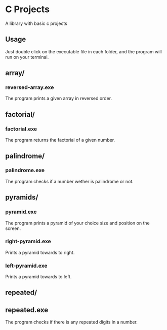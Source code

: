 # C Projects
A library with basic c projects

## Usage
Just double click on the executable file in each folder, and the program will run on your terminal.

## array/
### reversed-array.exe
The program prints a given array in reversed order.

## factorial/
### factorial.exe
The program returns the factorial of a given number.

## palindrome/
### palindrome.exe
The program checks if a number wether is palindrome or not.

## pyramids/
### pyramid.exe
The program prints a pyramid of your choice size and position on the screen.
### right-pyramid.exe
Prints a pyramid towards to right.
### left-pyramid.exe
Prints a pyramid towards to left.

## repeated/
## repeated.exe
The program checks if there is any repeated digits in a number.